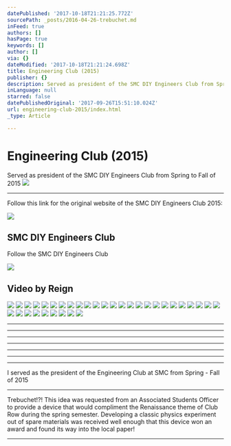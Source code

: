 ```yaml
---
datePublished: '2017-10-18T21:21:25.772Z'
sourcePath: _posts/2016-04-26-trebuchet.md
inFeed: true
authors: []
hasPage: true
keywords: []
author: []
via: {}
dateModified: '2017-10-18T21:21:24.698Z'
title: Engineering Club (2015)
publisher: {}
description: Served as president of the SMC DIY Engineers Club from Spring to Fall of 2015
inLanguage: null
starred: false
datePublishedOriginal: '2017-09-26T15:51:10.024Z'
url: engineering-club-2015/index.html
_type: Article

---
```

# Engineering Club (2015)

Served as president of the SMC DIY Engineers Club from Spring to Fall of 2015
![](https://the-grid-user-content.s3-us-west-2.amazonaws.com/3a6ca7b5-1a04-46ed-9683-ee161cede2f3.jpg)

---

Follow this link for the original website of the SMC DIY Engineers Club 2015:

<article style=""><img src="https://s3-us-west-2.amazonaws.com/the-grid-img/p/e3d65efcb9dc57c1a1737b5870d04b72ef631eb1.jpg" /><h1>SMC DIY Engineers Club</h1><p>Follow the SMC DIY Engineers Club</p></article>

<article style=""><img src="https://s3-us-west-2.amazonaws.com/the-grid-img/p/dadd4031c3ab970f6e3f338d5a6be6cdf7960a96" /><h1>Video by Reign</h1></article>

![](https://s3-us-west-2.amazonaws.com/the-grid-img/p/39fbf434f84b6a89bb7ffeed4f82e1b285f738aa.png)
![](https://s3-us-west-2.amazonaws.com/the-grid-img/p/afc4bc4b0027619f082db19a3a0c8f7c53b8818f.jpg)
![](https://s3-us-west-2.amazonaws.com/the-grid-img/p/ac2fdfb63ad8f31fff08fa6c562086c24aa07e3f.jpg)
![](https://s3-us-west-2.amazonaws.com/the-grid-img/p/070c5d4b7da3c290a1e74c64678b7cd8c7c9235e.jpg)
![](https://s3-us-west-2.amazonaws.com/the-grid-img/p/25bb8056550c3d4cabd6ddb260b43c452eb47dbd.jpg)
![](https://s3-us-west-2.amazonaws.com/the-grid-img/p/3f1cfd6608f25d14ab15851df2185ed5fcdb1b55.jpg)
![](https://s3-us-west-2.amazonaws.com/the-grid-img/p/1cc434d70d5396240565a80bb7a3535de12d2c40.jpg)
![](https://the-grid-user-content.s3-us-west-2.amazonaws.com/195714fa-e186-45e6-a26f-93683fae9ade.jpg)
![](https://s3-us-west-2.amazonaws.com/the-grid-img/p/6b6922d071c13052f308962a63880e44f75fd7e3.jpg)
![](https://s3-us-west-2.amazonaws.com/the-grid-img/p/960e1544b65abff95de4f29b71e7242a8e7935bb.jpg)
![](https://s3-us-west-2.amazonaws.com/the-grid-img/p/ddbd8d73246fefc39adc72f3f6f845fc022d90f4.jpg)
![](https://s3-us-west-2.amazonaws.com/the-grid-img/p/2612a4235874ae1b3632566f652bd6948965c073.jpg)
![](https://s3-us-west-2.amazonaws.com/the-grid-img/p/de7ec6364ad25dfd3e3a9ddd61a293dec1b46665.jpg)
![](https://the-grid-user-content.s3-us-west-2.amazonaws.com/43246452-2b5c-42b3-bb6c-94c191427915.jpg)
![](https://the-grid-user-content.s3-us-west-2.amazonaws.com/9dd7d1f8-2c06-48f2-ba05-d61b6ce65198.jpg)
![](https://s3-us-west-2.amazonaws.com/the-grid-img/p/502c9ccb761d68933584119abf4f8adbbd2d49c2.jpg)
![](https://s3-us-west-2.amazonaws.com/the-grid-img/p/f1c60f3d43a632e391b1ba9fee34aa197605a4b7.jpg)
![](https://s3-us-west-2.amazonaws.com/the-grid-img/p/fda949b1b6eff186a7a83cbde73569ab9c44667f.jpg)
![](https://the-grid-user-content.s3-us-west-2.amazonaws.com/ae62223f-5246-493d-9d42-f67b374018f5.jpg)
![](https://the-grid-user-content.s3-us-west-2.amazonaws.com/5ba7ba7e-6389-4473-a14c-b91026dc5438.jpg)
![](https://the-grid-user-content.s3-us-west-2.amazonaws.com/0c21add7-b5c4-4107-ac71-5ac8a19d3c98.jpg)
![](https://s3-us-west-2.amazonaws.com/the-grid-img/p/6aafaf842936c8ff7914baa360df20a5d24ad500.jpg)
![](https://s3-us-west-2.amazonaws.com/the-grid-img/p/e448428eeb36636f90d1d350d3e13c0db67f86bc.jpg)
![](https://the-grid-user-content.s3-us-west-2.amazonaws.com/108f6723-4bd1-4390-8680-26a01e3a1041.jpg)
![](https://the-grid-user-content.s3-us-west-2.amazonaws.com/52e93d0a-9053-4824-8d9f-912c851031cb.jpg)
![](https://s3-us-west-2.amazonaws.com/the-grid-img/p/463b6197f445d18766fff7361692d7debe1bd6e1.jpg)
![](https://s3-us-west-2.amazonaws.com/the-grid-img/p/e1691d509adc8583c93affa051acf4f3ca68ac33.jpg)
![](https://s3-us-west-2.amazonaws.com/the-grid-img/p/33f14179bdd574fce29ecf4ea7fa54c0ded9026f.jpg)
![](https://s3-us-west-2.amazonaws.com/the-grid-img/p/769754271fe27ae62f69ff327b90799d9c225435.jpg)
![](https://s3-us-west-2.amazonaws.com/the-grid-img/p/4100efdb49955b064efbe5fdefec90de36b0663b.jpg)
![](https://s3-us-west-2.amazonaws.com/the-grid-img/p/63ebe3a25b361ed52743b4702e1f7e35bd2c9c6d.jpg)
![](https://s3-us-west-2.amazonaws.com/the-grid-img/p/238612fa3de7094b793b858a2c2ef0859afc112e.jpg)
![](https://s3-us-west-2.amazonaws.com/the-grid-img/p/5d18b3d578d04043fdd8f250fe0348668309c12b.jpg)
![](https://the-grid-user-content.s3-us-west-2.amazonaws.com/a3bcc0f1-fc18-4f2b-82bf-ecd5ea8c03d4.jpg)

---

---

---

---

---

---

---

I served as the president of the Engineering Club at SMC from Spring - Fall of 2015

---

Trebuchet!?! This idea was requested from an Associated Students Officer to provide a device that would compliment the Renaissance theme of Club Row during the spring semester. Developing a classic physics experiment out of spare materials was received well enough that this device won an award and found its way into the local paper!

---
